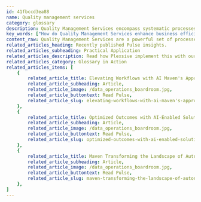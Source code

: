 ```yaml
---
id: 41fbccd3ea88
name: Quality management services
category: glossary
description: Quality Management Services encompass systematic processes for enhancing quality across an organization through policy-making, planning, assurance, control, and continuous improvement, leading to increased efficiency, cost savings, and customer satisfaction.
key_words: ["How do Quality Management Services enhance business efficiency?", "What are the benefits of implementing a quality policy in organizations?", "How can Quality Management Services reduce production waste?", "What role does quality assurance play in cost reduction?", "How does continuous quality control improve product manufacturing?", "In what ways can Quality Management Services improve customer satisfaction?", "What is the importance of technology adoption in Quality Management Services?", "How does Maven Technologies implement Quality Management for clients?", "How can businesses leverage Quality Management Services for a competitive edge?", "What are the key aspects of Quality Management Services in staff training?"]
content_raw: Quality Management Services are a powerful set of processes designed to orchestrate, supervise, and improve activities necessary for achieving a target level of quality. The primary functions include the development of a quality policy, executing quality planning and assurance, along with ongoing quality control and enhancement. These processes are carried out in a systematic, quantifiable manner throughout an organization and its value chain. By employing Quality Management Services, businesses unlock a plethora of potential benefits. One primal advantage is the substantial reduction in waste, enabling manufacturers to maximize their efficiency. By minimizing the chances of flaws or errors leading to discarded products, businesses can substantially increase their bottom-line productivity. Further, such services yield significant cost reductions by cutting down on reworking and replacement of defective products. Quality Management Services also play a pivotal role in highlighting areas that demand improvement, whether that be in existing processes, technology adoption, or staff training. Perhaps most importantly, Quality Management Services serve as a catalyst toward increased customer satisfaction and retention. By continually striving for and achieving higher levels of quality, businesses can meet and surpass customer expectations in an era that is increasingly digitized and competitive. By integrating Quality Management Services, Maven Technologies ensures your business enjoys these manifold benefits. Our experienced team is devoted to implementing elite technologies, delivering value at scale, and ensuring your business doesn't just keep up with the modern world, but stays ahead of the curve. Experience a world of increased productivity unlocked by solutions for the modern world, only with Maven Technologies.
related_articles_heading: Recently published Pulse insights.
related_articles_subheading: Practical Application
related_articles_description: Read how Plexsive implement this with our clients.
related_articles_category: Glossary in Action
related_articles_items: [
	{
		related_article_title: Elevating Workflows with AI Maven's Approach,
		related_article_subheading: Article,
		related_article_image: /data_operations_boardroom.jpg,
		related_article_buttontext: Read Pulse,
		related_article_slug: elevating-workflows-with-ai-maven's-approach
	},
	{
		related_article_title: Optimized Outcomes with AI-Enabled Solutions,
		related_article_subheading: Article,
		related_article_image: /data_operations_boardroom.jpg,
		related_article_buttontext: Read Pulse,
		related_article_slug: optimized-outcomes-with-ai-enabled-solutions
	},
	{
		related_article_title: Maven Transforming the Landscape of Autonomous Vehicles,
		related_article_subheading: Article,
		related_article_image: /data_operations_boardroom.jpg,
		related_article_buttontext: Read Pulse,
		related_article_slug: maven-transforming-the-landscape-of-autonomous-vehicles
	},
]
---
```

